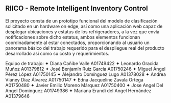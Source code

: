 ## RIICO - Remote Intelligent Inventory Control

El proyecto consta de un prototipo funcional del modelo de clasificación
solicitado en un hardware on edge, así como una aplicación web capaz de desplegar
ubicaciones y estatus de los refrigeradores, a la vez que envía notificaciones sobre dicho
estatus, ambos elementos funcionan coordinadamente al estar conectados, proporcionando al
usuario un panorama básico del trabajo requerido para el despliegue real del producto
desarrollado así como su costo y requerimientos.

Equipo de trabajo:
✦ Diana Cañibe Valle A01749422
✦ Leonardo Gracida Muñoz A01379812
✦ José Benjamín Ruiz García A01750246
✦ Miguel Ángel Pérez López A01750145
✦ Alejandro Domínguez Lugo A01378028
✦ Andrea Vianey Díaz Álvarez A01750147
✦ Edna Jacqueline Zavala Ortega A01750480
✦ Javier Emilio Moreno Márquez A01750400
✦ Jose Angel Del Angel Dominguez A01749386
✦ Mariana Erandi del Angel Hernández A01379646
